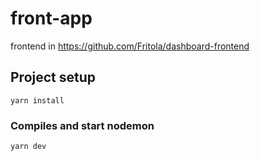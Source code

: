 # front-app

frontend in https://github.com/Fritola/dashboard-frontend

## Project setup
```
yarn install
```

### Compiles and start nodemon
```
yarn dev
```
